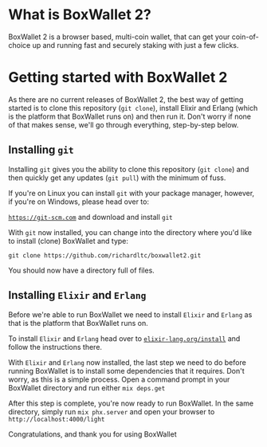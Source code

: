 # What is BoxWallet 2?

BoxWallet 2 is a browser based,  multi-coin wallet, that can get your coin-of-choice up and running fast and securely staking with just a few clicks.

# Getting started with BoxWallet 2

As there are no current releases of BoxWallet 2, the best way of getting started is to clone this repository (`git clone`), install Elixir and Erlang (which is the platform that BoxWallet runs on) and then run it. Don't worry if none of that makes sense, we'll go through everything, step-by-step below.

## Installing `git`

Installing `git` gives you the ability to clone this repository (`git clone`) and then quickly get any updates (`git pull`) with the minimum of fuss.

If you're on Linux you can install `git` with your package manager, however, if you're on Windows, please head over to:

[`https://git-scm.com`](https://git-scm.com) and download and install `git`

With `git` now installed, you can change into the directory where you'd like to install (clone) BoxWallet and type:

`git clone https://github.com/richardltc/boxwallet2.git`

You should now have a directory full of files.

## Installing `Elixir` and `Erlang`
Before we're able to run BoxWallet we need to install `Elixir` and `Erlang` as that is the platform that BoxWallet runs on.

To install `Elixir` and `Erlang` head over to [`elixir-lang.org/install`](https://elixir-lang.org/install) and follow the instructions there.

With `Elixir` and `Erlang` now installed, the last step we need to do before running BoxWallet is to install some dependencies that it requires. Don't worry, as this is a simple process. Open a command prompt in your BoxWallet directory and
run either `mix deps.get`

After this step is complete, you're now ready to run BoxWallet. In the same directory, simply run `mix phx.server` and open your browser to `http://localhost:4000/light`

Congratulations, and thank you for using BoxWallet
